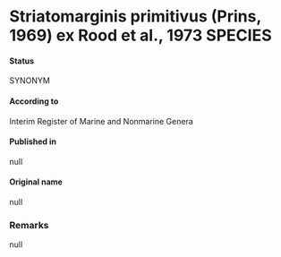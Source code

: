 Striatomarginis primitivus (Prins, 1969) ex Rood et al., 1973 SPECIES
=======

#### Status
SYNONYM

#### According to
Interim Register of Marine and Nonmarine Genera

#### Published in
null

#### Original name
null

### Remarks
null